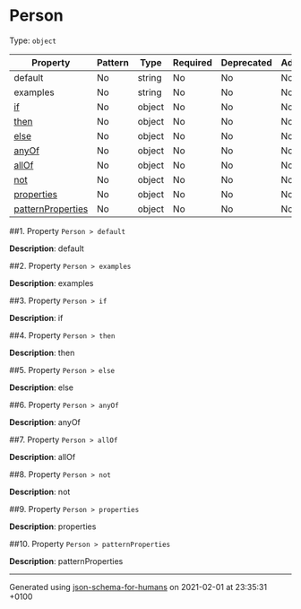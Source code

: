 # Person
Type: `object`

| Property | Pattern | Type | Required | Deprecated | Additional | Description |
| -------- | ------- | ---- | -------- | ---------- | ---------- | ----------- |
|default|No|string|No|No| No|default|
|examples|No|string|No|No| No|examples|
| [if](#if)|No|object|No|No| No|if|
| [then](#then)|No|object|No|No| No|then|
| [else](#else)|No|object|No|No| No|else|
| [anyOf](#anyOf)|No|object|No|No| No|anyOf|
| [allOf](#allOf)|No|object|No|No| No|allOf|
| [not](#not)|No|object|No|No| No|not|
| [properties](#properties)|No|object|No|No| No|properties|
| [patternProperties](#patternProperties)|No|object|No|No| No|patternProperties|

##<a name="default"></a>1.  Property `Person > default`

**Description**:  default

##<a name="examples"></a>2.  Property `Person > examples`

**Description**:  examples

##<a name="if"></a>3.  Property `Person > if`

**Description**:  if

##<a name="then"></a>4.  Property `Person > then`

**Description**:  then

##<a name="else"></a>5.  Property `Person > else`

**Description**:  else

##<a name="anyOf"></a>6.  Property `Person > anyOf`

**Description**:  anyOf

##<a name="allOf"></a>7.  Property `Person > allOf`

**Description**:  allOf

##<a name="not"></a>8.  Property `Person > not`

**Description**:  not

##<a name="properties"></a>9.  Property `Person > properties`

**Description**:  properties

##<a name="patternProperties"></a>10.  Property `Person > patternProperties`

**Description**:  patternProperties

----------------------------------------------------------------------------------------------------------------------------
Generated using [json-schema-for-humans](https://github.com/coveooss/json-schema-for-humans) on 2021-02-01 at 23:35:31 +0100